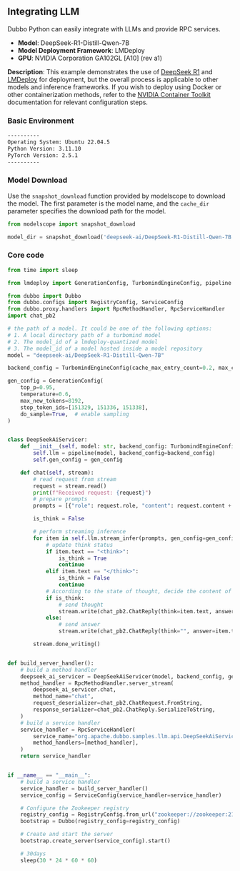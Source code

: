 ## Integrating LLM

Dubbo Python can easily integrate with LLMs and provide RPC services.

- **Model**: DeepSeek-R1-Distill-Qwen-7B
- **Model Deployment Framework**: LMDeploy
- **GPU**: NVIDIA Corporation GA102GL [A10] (rev a1)

**Description**: This example demonstrates the use of [DeepSeek R1](https://github.com/deepseek-ai/DeepSeek-R1) and [LMDeploy](https://github.com/InternLM/lmdeploy) for deployment, but the overall process is applicable to other models and inference frameworks. If you wish to deploy using Docker or other containerization methods, refer to the [NVIDIA Container Toolkit](https://docs.nvidia.com/datacenter/cloud-native/container-toolkit/latest/index.html) documentation for relevant configuration steps.

### Basic Environment

```sh
----------
Operating System: Ubuntu 22.04.5
Python Version: 3.11.10
PyTorch Version: 2.5.1
----------
```

### Model Download

Use the `snapshot_download` function provided by modelscope to download the model. The first parameter is the model name, and the `cache_dir` parameter specifies the download path for the model.

```python
from modelscope import snapshot_download

model_dir = snapshot_download('deepseek-ai/DeepSeek-R1-Distill-Qwen-7B', cache_dir='/home/dubbo/model', revision='master')
```

### Core code

```python
from time import sleep

from lmdeploy import GenerationConfig, TurbomindEngineConfig, pipeline

from dubbo import Dubbo
from dubbo.configs import RegistryConfig, ServiceConfig
from dubbo.proxy.handlers import RpcMethodHandler, RpcServiceHandler
import chat_pb2

# the path of a model. It could be one of the following options:
# 1. A local directory path of a turbomind model
# 2. The model_id of a lmdeploy-quantized model
# 3. The model_id of a model hosted inside a model repository
model = "deepseek-ai/DeepSeek-R1-Distill-Qwen-7B"

backend_config = TurbomindEngineConfig(cache_max_entry_count=0.2, max_context_token_num=20544, session_len=20544)

gen_config = GenerationConfig(
    top_p=0.95,
    temperature=0.6,
    max_new_tokens=8192,
    stop_token_ids=[151329, 151336, 151338],
    do_sample=True,  # enable sampling
)


class DeepSeekAiServicer:
    def __init__(self, model: str, backend_config: TurbomindEngineConfig, gen_config: GenerationConfig):
        self.llm = pipeline(model, backend_config=backend_config)
        self.gen_config = gen_config

    def chat(self, stream):
        # read request from stream
        request = stream.read()
        print(f"Received request: {request}")
        # prepare prompts
        prompts = [{"role": request.role, "content": request.content + "<think>\n"}]

        is_think = False

        # perform streaming inference
        for item in self.llm.stream_infer(prompts, gen_config=gen_config):
            # update think status
            if item.text == "<think>":
                is_think = True
                continue
            elif item.text == "</think>":
                is_think = False
                continue
            # According to the state of thought, decide the content of the reply.
            if is_think:
                # send thought
                stream.write(chat_pb2.ChatReply(think=item.text, answer=""))
            else:
                # send answer
                stream.write(chat_pb2.ChatReply(think="", answer=item.text))

        stream.done_writing()


def build_server_handler():
    # build a method handler
    deepseek_ai_servicer = DeepSeekAiServicer(model, backend_config, gen_config)
    method_handler = RpcMethodHandler.server_stream(
        deepseek_ai_servicer.chat,
        method_name="chat",
        request_deserializer=chat_pb2.ChatRequest.FromString,
        response_serializer=chat_pb2.ChatReply.SerializeToString,
    )
    # build a service handler
    service_handler = RpcServiceHandler(
        service_name="org.apache.dubbo.samples.llm.api.DeepSeekAiService",
        method_handlers=[method_handler],
    )
    return service_handler


if __name__ == "__main__":
    # build a service handler
    service_handler = build_server_handler()
    service_config = ServiceConfig(service_handler=service_handler)

    # Configure the Zookeeper registry
    registry_config = RegistryConfig.from_url("zookeeper://zookeeper:2181")
    bootstrap = Dubbo(registry_config=registry_config)

    # Create and start the server
    bootstrap.create_server(service_config).start()

    # 30days
    sleep(30 * 24 * 60 * 60)

```

